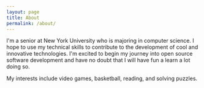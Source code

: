 ```yaml
---
layout: page
title: About
permalink: /about/
---
```


I'm a senior at New York University who is majoring in computer science. I hope to use my technical skills to contribute to the development of cool and innovative technologies. I'm excited to begin my journey into open source software development and have no doubt that I will have fun a learn a lot doing so.  

My interests include video games, basketball, reading, and solving puzzles.
